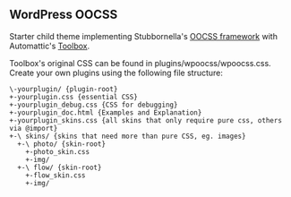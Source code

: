 ## WordPress OOCSS

Starter child theme implementing Stubbornella's [OOCSS framework](https://github.com/stubbornella/oocss) with Automattic's [Toolbox](http://wordpress.org/extend/themes/toolbox).

Toolbox's original CSS can be found in plugins/wpoocss/wpoocss.css. Create your own plugins using the following file structure:

    \-yourplugin/ {plugin-root}  
    +-yourplugin.css {essential CSS}  
    +-yourplugin_debug.css {CSS for debugging} 
    +-yourplugin_doc.html {Examples and Explanation}  
    +-yourplugin_skins.css {all skins that only require pure css, others via @import}  
    +-\ skins/ {skins that need more than pure CSS, eg. images}  
      +-\ photo/ {skin-root}  
        +-photo_skin.css  
        +-img/  
      +-\ flow/ {skin-root}  
        +-flow_skin.css  
        +-img/
